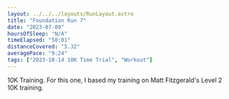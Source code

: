 ```yaml
---
layout: ../../../layouts/RunLayout.astro
title: "Foundation Run 7"
date: "2023-07-09"
hoursOfSleep: "N/A"
timeElapsed: "50:01"
distanceCovered: "5.32"
averagePace: "9:24"
tags: ["2023-10-14 10K Time Trial", "Workout"]
---
```


10K Training. For this one, I based my training on Matt Fitzgerald's Level 2 10K training.
